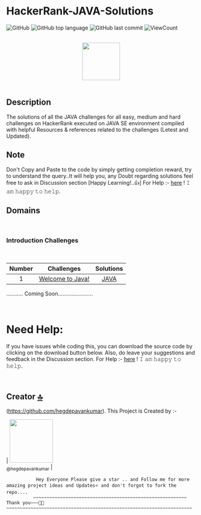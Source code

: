 # HackerRank-JAVA-Solutions


![GitHub](https://img.shields.io/github/license/hegdepavankumar/HackerRank-JAVA-Solutions?style=flat)
![GitHub top language](https://img.shields.io/github/languages/top/hegdepavankumar/HackerRank-JAVA-Solutions?style=flat)
![GitHub last commit](https://img.shields.io/github/last-commit/hegdepavankumar/HackerRank-JAVA-Solutions?style=flat)
![ViewCount](https://views.whatilearened.today/views/github/hegdepavankumar/HackerRank-JAVA-Solutions.svg?cache=remove)

<p align="center">  
	<br>
	<a href="https://www.hackerrank.com/hegdepavankumar">
        <img height=100 src="https://hrcdn.net/community-frontend/assets/brand/logo-new-white-green-a5cb16e0ae.svg"> 
    </a>
    <br>
    <br>
</p>


## Description
The solutions of all the JAVA challenges for all easy, medium and hard challenges on HackerRank executed on JAVA SE environment compiled with helpful Resources & references related to the challenges (Letest and Updated).

## Note 
Don't Copy and Paste to the code by simply getting completion reward, try to understand the query..It will help you, any Doubt regarding solutions feel free to ask in Discussion section [Happy Learning!..👍] 
For Help :- [here](https://github.com/hegdepavankumar/hegdepavankumar/issues/1) ! 𝙸 𝚊𝚖 𝚑𝚊𝚙𝚙𝚢 𝚝𝚘 𝚑𝚎𝚕𝚙.



## Domains

<br>


### Introduction Challenges

<br>


| Number | Challenges | Solutions |
|:------:|------------|:---------:|
| 1 | [Welcome to Java!](https://www.hackerrank.com/challenges/welcome-to-java/problem?isFullScreen=true) | [JAVA](https://github.com/hegdepavankumar/HackerRank-Solutions/blob/main/JAVA/Welcome%20to%20Java!.java)

...........
Coming Soon.......................


<br>

 

# Need Help:

If you have issues while coding this, you can download the source code by clicking on the download button below. Also, do leave your suggestions and feedback in the Discussion section.
For Help :- [here](https://github.com/hegdepavankumar/hegdepavankumar/issues/1) ! 𝙸 𝚊𝚖 𝚑𝚊𝚙𝚙𝚢 𝚝𝚘 𝚑𝚎𝚕𝚙.

<br>


## Creator [🔝](#HackerRank-JAVA-Solutions)

(https://github.com/hegdepavankumar). This Project is Created by :-

| [<img src="https://github.com/hegdepavankumar.png?size=115" width="115"><br><sub>@hegdepavankumar</sub>](https://github.com/hegdepavankumar) |

```
           Hey Everyone Please give a star .. and Follow me for more amazing project ideas and Updates⭐ and don't forgot to fork the repo....
          ~~~~~~~~~~~~~~~~~~~~~~~~~~~~~~~~~~~~~~~~~~~~~~~~~~~~~~~~~ Thank you~~~🙏😍~~~~~~~~~~~~~~~~~~~~~~~~~~~~~~~~~~~~~~~~~~~~~~~~~~~~~~~~~~~~~~~~~~~~~





